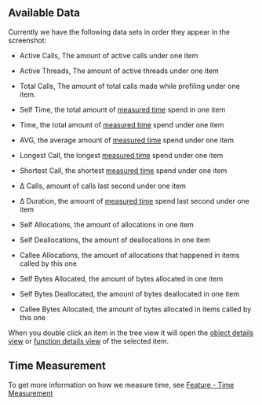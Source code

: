 ## Available Data
Currently we have the following data sets in order they appear in the screenshot:
- Active Calls, The amount of active calls under one item
- Active Threads, The amount of active threads under one item <br/>
- Total Calls, The amount of total calls made while profiling under one item.
- Self Time, the total amount of [measured time](#time-measurement) spend in one item
- Time, the total amount of [measured time](#time-measurement) spend under one item
- AVG, the average amount of [measured time](#time-measurement) spend under one item
- Longest Call, the longest [measured time](#time-measurement) spend under one item
- Shortest Call, the shortest [measured time](#time-measurement) spend under one item
- Δ Calls, amount of calls last second under one item
- Δ Duration, the amount of [measured time](#time-measurement) spend last second under one item

- Self Allocations, the amount of allocations in one item
- Self Deallocations, the amount of deallocations in one item
- Callee Allocations, the amount of allocations that happened in items called by this one
- Self Bytes Allocated, the amount of bytes allocated in one item
- Self Bytes Deallocated, the amount of bytes deallocated in one item
- Callee Bytes Allocated, the amount of bytes allocated in items called by this one

When you double click an item in the tree view it will open the [object details view](ObjectDetailsView) or [function details view](CodeMemberDetailsView) of the selected item.

## Time Measurement
To get more information on how we measure time, see [Feature - Time Measurement](../../features/TimeMessurement)